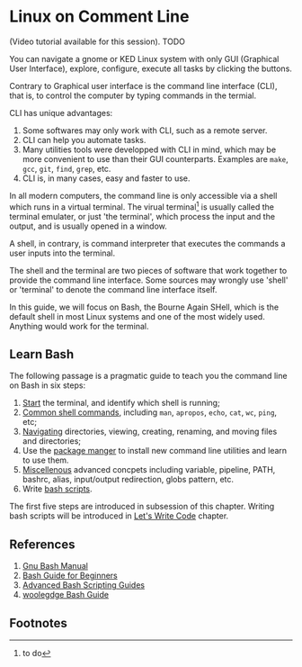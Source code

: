 # Linux on Comment Line

(Video tutorial available for this session). TODO

You can navigate a gnome or KED Linux system with only GUI (Graphical User Interface), explore, configure, execute all tasks by clicking the buttons. 

Contrary to Graphical user interface is the command line interface (CLI), that is, to control the computer by typing commands in the termial.

CLI has unique advantages:

1. Some softwares may only work with CLI, such as a remote server.
1. CLI can help you automate tasks.
1. Many utilities tools were developped with CLI in mind, which may be more convenient to use than their GUI counterparts. 
Examples are `make`, `gcc`, `git`, `find`, `grep`, etc.
1. CLI is, in many cases, easy and faster to use.

In all modern computers, the command line is only accessible via a shell which runs in a virtual terminal.
The virual terminal[^terminal history] is usually called the terminal emulater, or just 'the terminal', which process the input and the output, and is usually opened in a window.

A shell, in contrary, is command interpreter that executes the commands a user inputs into the terminal.

The shell and the terminal are two pieces of software that work together to provide the command line interface. 
Some sources may wrongly use 'shell' or 'terminal' to denote the command line interface itself.

In this guide, we will focus on Bash, the Bourne Again SHell, which is the default shell in most Linux systems and one of the most widely used. 
Anything would work for the terminal.

## Learn Bash 

The following passage is a pragmatic guide to teach you the command line on Bash in six steps:

1. [Start](./linux_on_command_line/intro_terminal.md)
the terminal, and identify which shell is running;
1. [Common shell commands](./linux_on_command_line/common_commands.md),
including `man`, `apropos`, `echo`, `cat`, `wc`, `ping`, etc;
1. [Navigating](./linux_on_command_line/navigating_fs.md)
directories, viewing, creating, renaming, and moving files and directories;
1. Use the [package manger](./linux_on_command_line/package_manger.md) to
install new command line utilities and learn to use them.
1. [Miscellenous](./linux_on_command_line/advanced.md)
advanced concpets including variable, pipeline, PATH, bashrc, alias, input/output redirection, globs pattern, etc.
1. Write [bash scripts](../lets_write_code/bash.md).

The first five steps are introduced in subsession of this chapter.
Writing bash scripts will be introduced in [Let's Write Code](../lets_write_code/bash.md) chapter.

## References 

1. [Gnu Bash Manual](https://www.gnu.org/software/bash/manual/)
1. [Bash Guide for Beginners](https://tldp.org/LDP/Bash-Beginners-Guide/html/sect_01_01.html)
1. [Advanced Bash Scripting Guides](https://tldp.org/LDP/abs/html/)
1. [woolegdge Bash Guide](https://mywiki.wooledge.org/BashGuide)

## Footnotes 

[^terminal history]: to do
